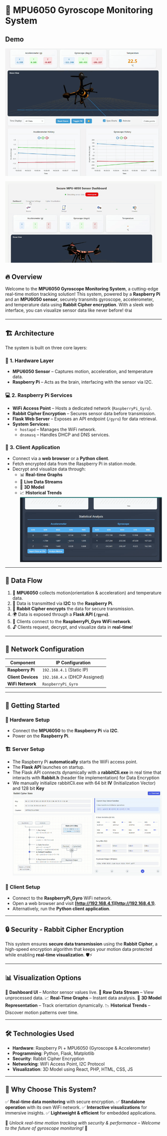 # 🚀 MPU6050 Gyroscope Monitoring System

## Demo
![](https://github.com/Harsh08Singh/hKhR-Rabbit/blob/main/assets/drone2.gif)


![](https://github.com/Harsh08Singh/hKhR-Rabbit/blob/main/assets/overview.gif)

## 🔥 Overview

Welcome to the **MPU6050 Gyroscope Monitoring System**, a cutting-edge real-time motion tracking solution! This system, powered by a **Raspberry Pi** and an **MPU6050 sensor**, securely transmits gyroscope, accelerometer, and temperature data using **Rabbit Cipher encryption**. With a sleek web interface, you can visualize sensor data like never before! 🌐📊

---

## 🏗️ Architecture

The system is built on three core layers:

### 🔨 **1. Hardware Layer**

- **MPU6050 Sensor** – Captures motion, acceleration, and temperature data.
- **Raspberry Pi** – Acts as the brain, interfacing with the sensor via I2C.

### 💻 **2. Raspberry Pi Services**

- **WiFi Access Point** – Hosts a dedicated network (`RaspberryPi_Gyro`).
- **Rabbit Cipher Encryption** – Secures sensor data before transmission.
- **Flask Web Server** – Exposes an API endpoint (`/gyro`) for data retrieval.
- **System Services:**
  - `hostapd` – Manages the WiFi network.
  - `dnsmasq` – Handles DHCP and DNS services.

### 📱 **3. Client Application**

- Connect via a **web browser** or a **Python client**.
- Fetch encrypted data from the Raspberry Pi in station mode.
- Decrypt and visualize data through:
  - 📊 **Real-time Graphs**
  - 📡 **Live Data Streams**
  - 🚁 **3D Model**
  - 📈 **Historical Trends**
![](https://github.com/Harsh08Singh/hKhR-Rabbit/blob/main/assets/analysis.gif)
---

## 🔄 Data Flow

1. 📡 **MPU6050** collects motion(orientation & acceleration) and temperature data.
2. 🔄 Data is transmitted via **I2C** to the **Raspberry Pi**.
3. 🔐 **Rabbit Cipher encrypts** the data for secure transmission.
4. 🌍 Data is exposed through a **Flask API (`/gyro`)**.
5. 📡 Clients connect to the **RaspberryPi_Gyro WiFi network**.
6. 🔓 Clients request, decrypt, and visualize data in **real-time**!

---

## 📡 Network Configuration

| Component          | IP Configuration              |
| ------------------ | ----------------------------- |
| **Raspberry Pi**   | `192.168.4.1` (Static IP)     |
| **Client Devices** | `192.168.4.x` (DHCP Assigned) |
| **WiFi Network**   | `RaspberryPi_Gyro`            |

---

## 🚀 Getting Started

### 🔧 **Hardware Setup**

- Connect the **MPU6050** to the **Raspberry Pi** via **I2C**.
- Power on the **Raspberry Pi**.

### 🏗️ **Server Setup**

- The Raspberry Pi **automatically** starts the WiFi access point.
- The **Flask API** launches on startup.
- The Flask API connects dynamically with a **rabbitCli.exe** in real time that interacts with **Rabbit.h** (header file implementation) for Data Encryption
- We manually initialize rabbitCli.exe with 64 bit **IV** (Initialization Vector) and 128 bit **Key**
![](https://github.com/Harsh08Singh/hKhR-Rabbit/blob/main/assets/cipherState.gif)

### 📱 **Client Setup**

- Connect to the **RaspberryPi_Gyro** WiFi network.
- Open a web browser and visit **[http://192.168.4.1](http://192.168.4.1)**.
- Alternatively, run the **Python client application**.

---

## 🔒 Security - Rabbit Cipher Encryption

This system ensures **secure data transmission** using the **Rabbit Cipher**, a high-speed encryption algorithm that keeps your motion data protected while enabling **real-time visualization**. 🛡⚡

---

## 📊 Visualization Options

🎯 **Dashboard UI** – Monitor sensor values live.
📡 **Raw Data Stream** – View unprocessed data.
📈 **Real-Time Graphs** – Instant data analysis.
🚀 **3D Model Representation** – Track orientation dynamically.
📉 **Historical Trends** – Discover motion patterns over time.

---

## 🛠 Technologies Used

- **Hardware**: Raspberry Pi + MPU6050 (Gyroscope & Accelerometer)
- **Programming**: Python, Flask, Matplotlib
- **Security**: Rabbit Cipher Encryption
- **Networking**: WiFi Access Point, I2C Protocol
- **Visualization**: 3D Model using React, PHP, HTML, CSS, JS

---

## 🌟 Why Choose This System?

✅ **Real-time data monitoring** with secure encryption.
✅ **Standalone operation** with its own WiFi network.
✅ **Interactive visualizations** for immersive insights.
✅ **Lightweight & efficient** for embedded applications.

🚀 _Unlock real-time motion tracking with security & performance – Welcome to the future of gyroscope monitoring!_ 🎯
